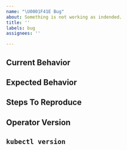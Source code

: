 ```yaml
---
name: "\U0001F41E Bug"
about: Something is not working as indended.
title: ''
labels: bug
assignees: ''

---
```


## Current Behavior

## Expected Behavior

## Steps To Reproduce

## Operator Version

## `kubectl version`

